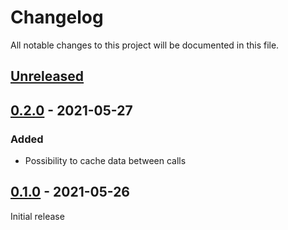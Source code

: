 # Changelog
All notable changes to this project will be documented in this file.

## [Unreleased]

## [0.2.0] - 2021-05-27
### Added
- Possibility to cache data between calls

## [0.1.0] - 2021-05-26
Initial release

[unreleased]: https://github.com/tillsteinbach/WeConnect-python/compare/v0.2.0...HEAD
[0.2.0]: https://github.com/tillsteinbach/WeConnect-python/releases/tag/v0.2.0
[0.1.0]: https://github.com/tillsteinbach/WeConnect-python/releases/tag/v0.1.0
